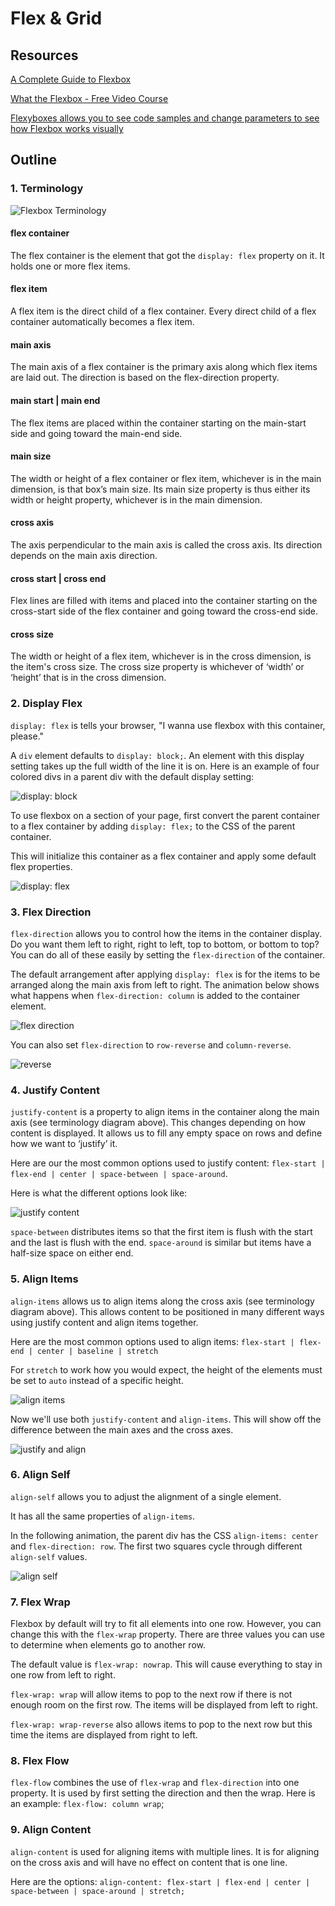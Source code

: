 # Flex & Grid

## Resources

[A Complete Guide to Flexbox](https://css-tricks.com/snippets/css/a-guide-to-flexbox/)

[What the Flexbox - Free Video Course](https://flexbox.io/)

[Flexyboxes allows you to see code samples and change parameters to see how Flexbox works visually](https://the-echoplex.net/flexyboxes/)

## Outline

### 1. Terminology

![Flexbox Terminology](https://www.freecodecamp.org/news/content/images/2019/10/image-32.png)

#### flex container

The flex container is the element that got the `display: flex` property on it. It holds one or more flex items.

#### flex item

A flex item is the direct child of a flex container. Every direct child of a flex container automatically becomes a flex item.

#### main axis

The main axis of a flex container is the primary axis along which flex items are laid out. The direction is based on the flex-direction property.

#### main start | main end

The flex items are placed within the container starting on the main-start side and going toward the main-end side.

#### main size

The width or height of a flex container or flex item, whichever is in the main dimension, is that box’s main size. Its main size property is thus either its width or height property, whichever is in the main dimension.

#### cross axis

The axis perpendicular to the main axis is called the cross axis. Its direction depends on the main axis direction.

#### cross start | cross end

Flex lines are filled with items and placed into the container starting on the cross-start side of the flex container and going toward the cross-end side.

#### cross size

The width or height of a flex item, whichever is in the cross dimension, is the item's cross size. The cross size property is whichever of ‘width’ or ‘height’ that is in the cross dimension.

### 2. Display Flex

`display: flex` is tells your browser, "I wanna use flexbox with this container, please."

A `div` element defaults to `display: block;`. An element with this display setting takes up the full width of the line it is on. Here is an example of four colored divs in a parent div with the default display setting:

![display: block](https://cdn-media-1.freecodecamp.org/images/ChnkgUaWEN6dmtS4EQCG60uqIjZVphsErq91)

To use flexbox on a section of your page, first convert the parent container to a flex container by adding `display: flex;` to the CSS of the parent container.

This will initialize this container as a flex container and apply some default flex properties.

![display: flex](https://cdn-media-1.freecodecamp.org/images/6WwoIEc45lUHUcFQCmD8GmziiISm2lO64Y1-)

### 3. Flex Direction

`flex-direction` allows you to control how the items in the container display. Do you want them left to right, right to left, top to bottom, or bottom to top? You can do all of these easily by setting the `flex-direction` of the container.

The default arrangement after applying `display: flex` is for the items to be arranged along the main axis from left to right. The animation below shows what happens when `flex-direction: column` is added to the container element.

![flex direction](https://cdn-media-1.freecodecamp.org/images/wEg7wdKEfv9-bqaiB-t9hzOapBPiqZVYNFIh)

You can also set `flex-direction` to `row-reverse` and `column-reverse`.

![reverse](https://cdn-media-1.freecodecamp.org/images/zYdQGSmhtMyqcAbEUDoEehohC8E-gtgvQx6b)

### 4. Justify Content

`justify-content` is a property to align items in the container along the main axis (see terminology diagram above). This changes depending on how content is displayed. It allows us to fill any empty space on rows and define how we want to ‘justify’ it.

Here are our the most common options used to justify content: `flex-start | flex-end | center | space-between | space-around`.

Here is what the different options look like:

![justify content](https://cdn-media-1.freecodecamp.org/images/OBGVr-DdHiQ2y9VOWuhXqXeGnFnyDSBTx7hv)

`space-between` distributes items so that the first item is flush with the start and the last is flush with the end. `space-around` is similar but items have a half-size space on either end.

### 5. Align Items

`align-items` allows us to align items along the cross axis (see terminology diagram above). This allows content to be positioned in many different ways using justify content and align items together.

Here are the most common options used to align items: `flex-start | flex-end | center | baseline | stretch`

For `stretch` to work how you would expect, the height of the elements must be set to `auto` instead of a specific height.

![align items](https://cdn-media-1.freecodecamp.org/images/UgsULw0Kk49l-l1wSzeurYNJKCmcA-01oE8a)

Now we'll use both `justify-content` and `align-items`. This will show off the difference between the main axes and the cross axes.

![justify and align](https://cdn-media-1.freecodecamp.org/images/u9tCV-zRt3qpgSyNQt53e-eRz0-HIrsqqOk-)

### 6. Align Self

`align-self` allows you to adjust the alignment of a single element.

It has all the same properties of `align-items`.

In the following animation, the parent div has the CSS `align-items: center` and `flex-direction: row`. The first two squares cycle through different `align-self` values.

![align self](https://cdn-media-1.freecodecamp.org/images/HbnMZT330ylw5idocqrjOfp9DrlZt9JrJm9o)

### 7. Flex Wrap

Flexbox by default will try to fit all elements into one row. However, you can change this with the `flex-wrap` property. There are three values you can use to determine when elements go to another row.

The default value is `flex-wrap: nowrap`. This will cause everything to stay in one row from left to right.

`flex-wrap: wrap` will allow items to pop to the next row if there is not enough room on the first row. The items will be displayed from left to right.

`flex-wrap: wrap-reverse` also allows items to pop to the next row but this time the items are displayed from right to left.

### 8. Flex Flow

`flex-flow` combines the use of `flex-wrap` and `flex-direction` into one property. It is used by first setting the direction and then the wrap. Here is an example: `flex-flow: column wrap`;

### 9. Align Content

`align-content` is used for aligning items with multiple lines. It is for aligning on the cross axis and will have no effect on content that is one line.

Here are the options: `align-content: flex-start | flex-end | center | space-between | space-around | stretch;`
